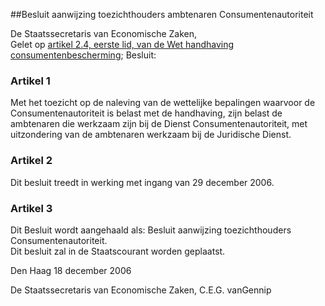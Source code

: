 <meta http-equiv='Content-Type' content='text/html; charset=utf-8' />

##Besluit aanwijzing toezichthouders ambtenaren Consumentenautoriteit

De Staatssecretaris van Economische Zaken,  
Gelet op [artikel 2.4, eerste lid, van de Wet handhaving consumentenbescherming](../../../../../../wet/wet/handhaving/consumentenbescherming/BWBR0020586/README.md);
Besluit:    

### Artikel  1  

Met het toezicht op de naleving van de wettelijke bepalingen waarvoor de Consumentenautoriteit is belast met de handhaving, zijn belast de ambtenaren die werkzaam zijn bij de Dienst Consumentenautoriteit, met uitzondering van de ambtenaren werkzaam bij de Juridische Dienst.  

### Artikel  2  

Dit besluit treedt in werking met ingang van 29 december 2006.  

### Artikel  3  

Dit Besluit wordt aangehaald als: Besluit aanwijzing toezichthouders Consumentenautoriteit.  
Dit besluit zal in de Staatscourant worden geplaatst.   

Den Haag 
18 december 2006   

De 
Staatssecretaris van Economische Zaken, 
C.E.G. vanGennip   
